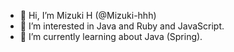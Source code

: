 - 👋 Hi, I’m Mizuki H (@Mizuki-hhh)
- 👀 I’m interested in Java and Ruby and JavaScript.
- 🌱 I’m currently learning about Java (Spring).

<!---
Mizuki-hhh/Mizuki-hhh is a ✨ special ✨ repository because its `README.md` (this file) appears on your GitHub profile.
You can click the Preview link to take a look at your changes.
--->
